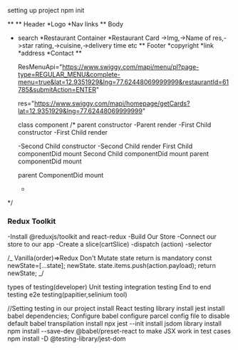 setting up project
npm init

\**
\*\* Header
*Logo
\*Nav links
\*\* Body

- search
  *Restaurant Container
  *Restaurant Card ->Img,->Name of res,->star rating,->cuisine,->delivery time etc
  ** Footer
  *copyright
  *link
  *address
  *Contact
  **

  ResMenuApi="https://www.swiggy.com/mapi/menu/pl?page-type=REGULAR_MENU&complete-menu=true&lat=12.9351929&lng=77.62448069999999&restaurantId=61785&submitAction=ENTER"

  res="https://www.swiggy.com/mapi/homepage/getCards?lat=12.9351929&lng=77.62448069999999"

  class component
  /\*
  parent constructor
  -Parent render
  -First Child constructor
  -First Child render

  -Second Child constructor
  -Second Child render
  <DOM Updated in Single Batch>
  First Child componentDid mount
  Second Child componentDid mount
  parent componentDid mount

  parent ComponentDid mount

  -

\*/

### Redux Toolkit

-Install @reduxjs/toolkit and react-redux
-Build Our Store
-Connect our store to our app
-Create a slice(cartSlice)
-dispatch (action)
-selector

/_ Vanilla(order)=>Redux Don't Mutate state return is mandatory
const newState=[...state];
newState. state.items.push(action.payload);
return newState; _/

types of testing(developer)
Unit testing
integration testing
End to end testing e2e testing(papitier,selinium tool)

//Setting testing in our project
install React testing library
install jest
install babel dependencies;
Configure babel
configure parcel config file to disable default babel transpilation
install npx jest --init
install jsdom library
install npm install --save-dev @babel/preset-react to make JSX work in test cases
npm install -D @testing-library/jest-dom
